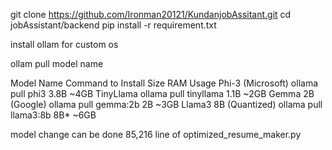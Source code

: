 


git clone https://github.com/Ironman20121/KundanjobAssitant.git
cd jobAssistant/backend
pip install -r requirement.txt


install ollam  for custom os

ollam pull model name 



Model Name	Command to Install	Size	RAM Usage
Phi-3 (Microsoft)	ollama pull phi3	3.8B	~4GB
TinyLlama	ollama pull tinyllama	1.1B	~2GB
Gemma 2B (Google)	ollama pull gemma:2b	2B	~3GB
Llama3 8B (Quantized)	ollama pull llama3:8b	8B*	~6GB

model change can be done 85,216 line of optimized_resume_maker.py 
